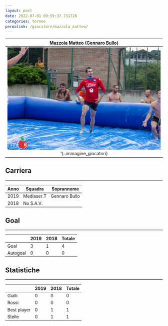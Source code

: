 ```yaml
---
layout: post
date: 2022-07-01 09:59:37.731728
categories: torneo
permalink: /giocatore/mazzola_matteo/
---
```

<link rel='stylesheets' href='./../assets/giocatori.css'>

| Mazzola Matteo (Gennaro Bullo) |
|:-----:|
| ![mazzola_matteo]('./../../assets/giocatori/mazzola_matteo.png)'{:.immagine_giocatori} |


## Carriera
----

|Anno|Squadra|Soprannome|
|:---:|---|---|
|2019|Mediaser.T|Gennaro Bullo|
|2018|No S.A.V.||


## Goal
----

| |2019|2018| Totale |
|---|---|---|---|
|Goal|3|1|4|
|Autogoal|0|0|0|


## Statistiche
----

| |2019|2018| Totale |
|---|---|---|---|
|Gialli|0|0|0|
|Rossi|0|0|0|
|Best player|0|1|1|
|Stelle|0|1|1|